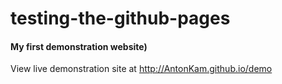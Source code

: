 # testing-the-github-pages
#### My first demonstration website)

View live demonstration site at http://AntonKam.github.io/demo
